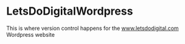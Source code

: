 # LetsDoDigitalWordpress

This is where version control happens for the www.letsdodigital.com Wordpress website
